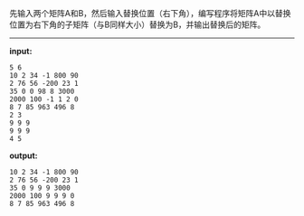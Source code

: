 先输入两个矩阵A和B，然后输入替换位置（右下角），编写程序将矩阵A中以替换位置为右下角的子矩阵（与B同样大小）替换为B，并输出替换后的矩阵。
****
**input:**
```
5 6
10 2 34 -1 800 90
2 76 56 -200 23 1
35 0 0 98 8 3000
2000 100 -1 1 2 0
8 7 85 963 496 8
2 3
9 9 9
9 9 9
4 5
```
**output:**
```
10 2 34 -1 800 90
2 76 56 -200 23 1
35 0 9 9 9 3000
2000 100 9 9 9 0
8 7 85 963 496 8
```